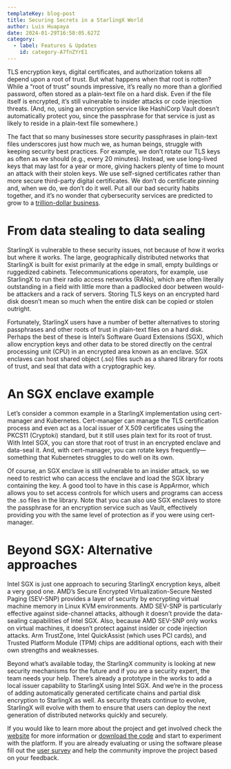 ```yaml
---
templateKey: blog-post
title: Securing Secrets in a StarlingX World 
author: Luis Huapaya
date: 2024-01-29T16:58:05.627Z
category: 
  - label: Features & Updates
    id: category-A7fnZYrE1
---
```


TLS encryption keys, digital certificates, and authorization tokens all depend upon a root of trust. But what happens when that root is rotten? While a “root of trust” sounds impressive, it’s really no more than a glorified password, often stored as a plain-text file on a hard disk. Even if the file itself is encrypted, it’s still vulnerable to insider attacks or code injection threats. (And, no, using an encryption service like HashiCorp Vault doesn’t automatically protect you, since the passphrase for that service is just as likely to reside in a plain-text file somewhere.)
 
The fact that so many businesses store security passphrases in plain-text files underscores just how much we, as human beings, struggle with keeping security best practices. For example, we don’t rotate our TLS keys as often as we should (e.g., every 20 minutes). Instead, we use long-lived keys that may last for a year or more, giving hackers plenty of time to mount an attack with their stolen keys. We use self-signed certificates rather than more secure third-party digital certificates. We don’t do certificate pinning and, when we do, we don’t do it well. Put all our bad security habits together, and it’s no wonder that cybersecurity services are predicted to grow to a [trillion-dollar business](https://www.mckinsey.com/capabilities/risk-and-resilience/our-insights/cybersecurity/new-survey-reveals-2-trillion-dollar-market-opportunity-for-cybersecurity-technology-and-service-providers).

# From data stealing to data sealing

StarlingX is vulnerable to these security issues, not because of how it works but where it works. The large, geographically distributed networks that StarlingX is built for exist primarily at the edge in small, empty buildings or ruggedized cabinets. Telecommunications operators, for example, use StarlingX to run their radio access networks (RANs), which are often literally outstanding in a field with little more than a padlocked door between would-be attackers and a rack of servers. Storing TLS keys on an encrypted hard disk doesn’t mean so much when the entire disk can be copied or stolen outright.

Fortunately, StarlingX users have a number of better alternatives to storing passphrases and other roots of trust in plain-text files on a hard disk. Perhaps the best of these is Intel’s Software Guard Extensions (SGX), which allow encryption keys and other data to be stored directly on the central processing unit (CPU) in an encrypted area known as an enclave. SGX enclaves can host shared object (.so) files such as a shared library for roots of trust, and seal that data with a cryptographic key.

# An SGX enclave example

Let’s consider a common example in a StarlingX implementation using cert-manager and Kubernetes. Cert-manager can manage the TLS certification process and even act as a local issuer of X.509 certificates using the PKCS11 (Cryptoki) standard, but it still uses plain text for its root of trust. With Intel SGX, you can store that root of trust in an encrypted enclave and data-seal it. And, with cert-manager, you can rotate keys frequently—something that Kubernetes struggles to do well on its own.

Of course, an SGX enclave is still vulnerable to an insider attack, so we need to restrict who can access the enclave and load the SGX library containing the key. A good tool to have in this case is AppArmor, which allows you to set access controls for which users and programs can access the .so files in the library. Note that you can also use SGX enclaves to store the passphrase for an encryption service such as Vault, effectively providing you with the same level of protection as if you were using cert-manager.

# Beyond SGX: Alternative approaches

Intel SGX is just one approach to securing StarlingX encryption keys, albeit a very good one. AMD’s Secure Encrypted Virtualization-Secure Nested Paging (SEV-SNP) provides a layer of security by encrypting virtual machine memory in Linux KVM environments. AMD SEV-SNP is particularly effective against side-channel attacks, although it doesn’t provide the data-sealing capabilities of Intel SGX. Also, because AMD SEV-SNP only works on virtual machines, it doesn’t protect against insider or code injection attacks. Arm TrustZone, Intel QuickAssist (which uses PCI cards), and Trusted Platform Module (TPM) chips are additional options, each with their own strengths and weaknesses.
 
Beyond what’s available today, the StarlingX community is looking at new security mechanisms for the future and if you are a security expert, the team needs your help. There’s already a prototype in the works to add a local issuer capability to StarlingX using Intel SGX. And we’re in the process of adding automatically generated certificate chains and partial disk encryption to StarlingX as well. As security threats continue to evolve, StarlingX will evolve with them to ensure that users can deploy the next generation of distributed networks quickly and securely.

If you would like to learn more about the project and get involved check the [website](https://www.starlingx.io) for more information or [download the code](https://opendev.org/starlingx) and start to experiment with the platform. If you are already evaluating or using the software please fill out the [user survey](https://openinfrafoundation.formstack.com/forms/starlingx_user_survey) and help the community improve the project based on your feedback.
